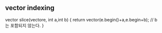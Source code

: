 vector indexing
---
vector<int> slice(vector<int>e, int a,int b)
{
  return vector<int>(e.begin()+a,e.begin+b); // b는 포함되지 않는다.
}
